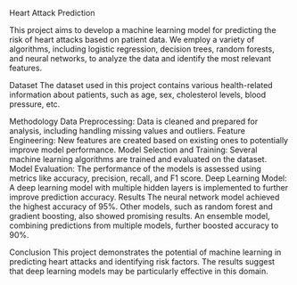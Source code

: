 Heart Attack Prediction

This project aims to develop a machine learning model for predicting the risk of heart attacks based on patient data. We employ a variety of algorithms, including logistic regression, decision trees, random forests, and neural networks, to analyze the data and identify the most relevant features.

Dataset
The dataset used in this project contains various health-related information about patients, such as age, sex, cholesterol levels, blood pressure, etc.

Methodology
Data Preprocessing: Data is cleaned and prepared for analysis, including handling missing values and outliers.
Feature Engineering: New features are created based on existing ones to potentially improve model performance.
Model Selection and Training: Several machine learning algorithms are trained and evaluated on the dataset.
Model Evaluation: The performance of the models is assessed using metrics like accuracy, precision, recall, and F1 score.
Deep Learning Model: A deep learning model with multiple hidden layers is implemented to further improve prediction accuracy.
Results
The neural network model achieved the highest accuracy of 95%. Other models, such as random forest and gradient boosting, also showed promising results. An ensemble model, combining predictions from multiple models, further boosted accuracy to 90%.

Conclusion
This project demonstrates the potential of machine learning in predicting heart attacks and identifying risk factors. The results suggest that deep learning models may be particularly effective in this domain.
